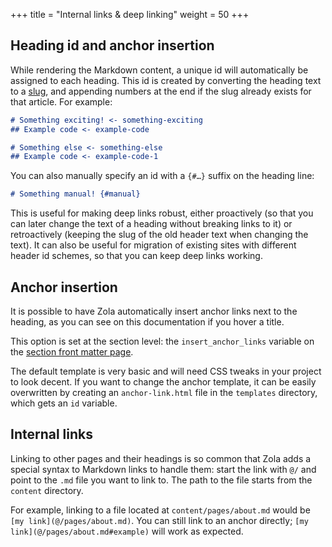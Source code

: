+++
title = "Internal links & deep linking"
weight = 50
+++

## Heading id and anchor insertion
While rendering the Markdown content, a unique id will automatically be assigned to each heading. This id is created
by converting the heading text to a [slug](https://en.wikipedia.org/wiki/Semantic_URL#Slug), and appending numbers at
the end if the slug already exists for that article. For example:

```md
# Something exciting! <- something-exciting
## Example code <- example-code

# Something else <- something-else
## Example code <- example-code-1
```

You can also manually specify an id with a `{#…}` suffix on the heading line:

```md
# Something manual! {#manual}
```

This is useful for making deep links robust, either proactively (so that you can later change the text of a heading
without breaking links to it) or retroactively (keeping the slug of the old header text when changing the text). It
can also be useful for migration of existing sites with different header id schemes, so that you can keep deep
links working.

## Anchor insertion
It is possible to have Zola automatically insert anchor links next to the heading, as you can see on this documentation
if you hover a title.

This option is set at the section level: the `insert_anchor_links` variable on the
[section front matter page](@/documentation/content/section.md#front-matter).

The default template is very basic and will need CSS tweaks in your project to look decent.
If you want to change the anchor template, it can be easily overwritten by
creating an `anchor-link.html` file in the `templates` directory, which gets an `id` variable.

## Internal links
Linking to other pages and their headings is so common that Zola adds a
special syntax to Markdown links to handle them: start the link with `@/` and point to the `.md` file you want
to link to. The path to the file starts from the `content` directory.

For example, linking to a file located at `content/pages/about.md` would be `[my link](@/pages/about.md)`.
You can still link to an anchor directly; `[my link](@/pages/about.md#example)` will work as expected.
